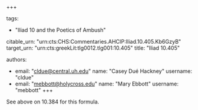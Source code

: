 +++

tags:
- "Iliad 10 and the Poetics of Ambush"

citable_urn: "urn:cts:CHS:Commentaries.AHCIP:Iliad.10.405.Kb6GzyB"
target_urn: "urn:cts:greekLit:tlg0012.tlg001:10.405"
title: "Iliad 10.405"

authors:
- email: "cldue@central.uh.edu"
  name: "Casey Dué Hackney"
  username: "cldue"
- email: "mebbott@holycross.edu"
  name: "Mary Ebbott"
  username: "mebbott"
+++

<p>See above on 10.384 for this formula. </p>